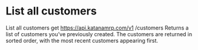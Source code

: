 # List all customers

List all customers get https://api.katanamrp.com/v1 /customers Returns a list of
customers you’ve previously created. The customers are returned in sorted order, with
the most recent customers appearing first.
